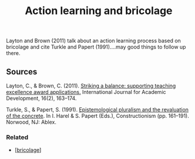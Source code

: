 ﻿---
title: Action learning and bricolage
---
Layton and Brown (2011) talk about an action learning process based on bricolage and cite Turkle and Papert (1991)....may good things to follow up there.

## Sources

Layton, C., & Brown, C. (2011). [Striking a balance: supporting teaching excellence award applications.](http://doi.org/10.1080/1360144X.2011.568736) International Journal for Academic Development, 16(2), 163–174.

Turkle, S., & Papert, S. (1991). [Epistemological pluralism and the revaluation of the concrete](http://www.papert.org/articles/EpistemologicalPluralism.html). In I. Harel & S. Papert (Eds.), Constructionism (pp. 161–191). Norwood, NJ: Ablex.

### Related

- [[bricolage]]


[//begin]: # "Autogenerated link references for markdown compatibility"
[bricolage]: bricolage "Bricolage"
[//end]: # "Autogenerated link references"